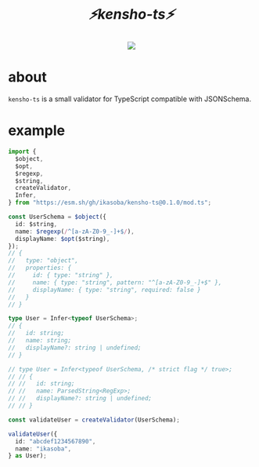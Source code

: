 <h1>
<p align="center">
<i>⚡kensho-ts⚡</i>
</p>
</h1>
<p align="center">
<a href="https://www.npmjs.com/package/@ikasoba000/kensho-ts"><img src="https://shields.io/npm/v/@ikasoba000/kensho-ts" /></a>
</p>

# about

`kensho-ts` is a small validator for TypeScript compatible with JSONSchema.

# example
```ts
import {
  $object,
  $opt,
  $regexp,
  $string,
  createValidator,
  Infer,
} from "https://esm.sh/gh/ikasoba/kensho-ts@0.1.0/mod.ts";

const UserSchema = $object({
  id: $string,
  name: $regexp(/^[a-zA-Z0-9_-]+$/),
  displayName: $opt($string),
});
// {
//   type: "object",
//   properties: {
//     id: { type: "string" },
//     name: { type: "string", pattern: "^[a-zA-Z0-9_-]+$" },
//     displayName: { type: "string", required: false }
//   }
// }

type User = Infer<typeof UserSchema>;
// {
//   id: string;
//   name: string;
//   displayName?: string | undefined;
// }

// type User = Infer<typeof UserSchema, /* strict flag */ true>;
// // {
// //   id: string;
// //   name: ParsedString<RegExp>;
// //   displayName?: string | undefined;
// // }

const validateUser = createValidator(UserSchema);

validateUser({
  id: "abcdef1234567890",
  name: "ikasoba",
} as User);
```